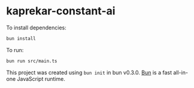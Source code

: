 # kaprekar-constant-ai

To install dependencies:

```bash
bun install
```

To run:

```bash
bun run src/main.ts
```

This project was created using `bun init` in bun v0.3.0. [Bun](https://bun.sh)
is a fast all-in-one JavaScript runtime.
